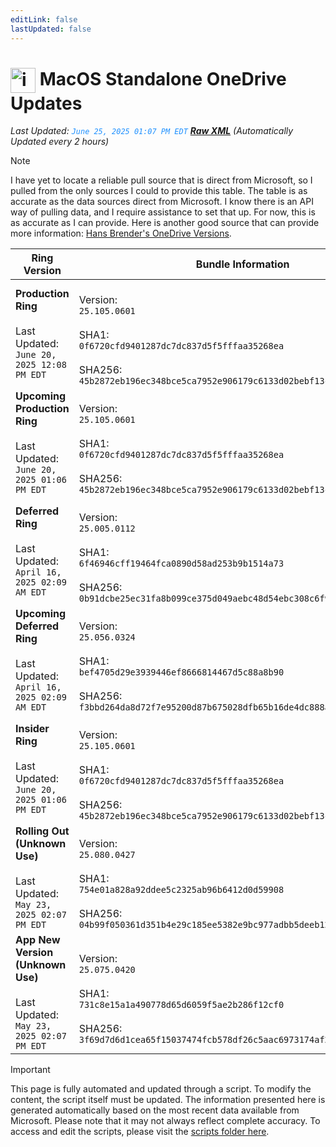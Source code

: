 ```yaml
---
editLink: false
lastUpdated: false
---
```

# <img src="/images/OneDrive_512x512x32.png" alt="image" width="40" style="vertical-align: middle; display: inline-block;" /> MacOS Standalone OneDrive Updates

<span class="extra-small">_Last Updated: <code style="color : dodgerblue">June 25, 2025 01:07 PM EDT</code> [**_Raw XML_**](https://github.com/cocopuff2u/MOFA/blob/main/latest_raw_files/macos_standalone_onedrive_all.xml)
 (Automatically Updated every 2 hours)_</span>

> [!NOTE]
> I have yet to locate a reliable pull source that is direct from Microsoft, so I pulled from the only sources I could to provide this table. The table is as accurate as the data sources direct from Microsoft. I know there is an API way of pulling data, and I require assistance to set that up. For now, this is as accurate as I can provide. Here is another good source that can provide more information: [Hans Brender's OneDrive Versions](https://hansbrender.com/all-onedrive-versions-mac/).

| Ring Version | Bundle Information  | Download |
|------|---------------------|--------------|
| **Production Ring** <br><br>Last Updated: <br> `June 20, 2025 12:08 PM EDT` | <br>Version: <br> `25.105.0601` <br><br> SHA1: <br>`0f6720cfd9401287dc7dc837d5f5fffaa35268ea`<br><br> SHA256:<br>`45b2872eb196ec348bce5ca7952e906179c6133d02bebf13c0b582c408644142` | [<img src='/images/OneDrive_512x512x32.png' alt='Download' width='60' style='vertical-align: middle;' />](https://oneclient.sfx.ms/Mac/Installers/25.105.0601.0002/universal/OneDrive.pkg) |
| **Upcoming Production Ring** <br><br>Last Updated: <br> `June 20, 2025 01:06 PM EDT` | <br>Version: <br> `25.105.0601` <br><br> SHA1: <br>`0f6720cfd9401287dc7dc837d5f5fffaa35268ea`<br><br> SHA256:<br>`45b2872eb196ec348bce5ca7952e906179c6133d02bebf13c0b582c408644142` | [<img src='/images/OneDrive_512x512x32.png' alt='Download' width='60' style='vertical-align: middle;' />](https://oneclient.sfx.ms/Mac/Installers/25.105.0601.0002/universal/OneDrive.pkg) |
| **Deferred Ring** <br><br>Last Updated: <br> `April 16, 2025 02:09 AM EDT` | <br>Version: <br> `25.005.0112` <br><br> SHA1: <br>`6f46946cff19464fca0890d58ad253b9b1514a73`<br><br> SHA256:<br>`0b91dcbe25ec31fa8b099ce375d049aebc48d54ebc308c6f9565a4a13ddafcc5` | [<img src='/images/OneDrive_512x512x32.png' alt='Download' width='60' style='vertical-align: middle;' />](https://go.microsoft.com/fwlink/?linkid=861009) |
| **Upcoming Deferred  Ring** <br><br>Last Updated: <br> `April 16, 2025 02:09 AM EDT` | <br>Version: <br> `25.056.0324` <br><br> SHA1: <br>`bef4705d29e3939446ef8666814467d5c88a8b90`<br><br> SHA256:<br>`f3bbd264da8d72f7e95200d87b675028dfb65b16de4dc888a421cb0a156eaa76` | [<img src='/images/OneDrive_512x512x32.png' alt='Download' width='60' style='vertical-align: middle;' />](https://go.microsoft.com/fwlink/?linkid=861010) |
| **Insider Ring** <br><br>Last Updated: <br> `June 20, 2025 01:06 PM EDT` | <br>Version: <br> `25.105.0601` <br><br> SHA1: <br>`0f6720cfd9401287dc7dc837d5f5fffaa35268ea`<br><br> SHA256:<br>`45b2872eb196ec348bce5ca7952e906179c6133d02bebf13c0b582c408644142` | [<img src='/images/OneDrive_512x512x32.png' alt='Download' width='60' style='vertical-align: middle;' />](https://oneclient.sfx.ms/Mac/Installers/25.105.0601.0002/universal/OneDrive.pkg) |
| **Rolling Out (Unknown Use)** <br><br>Last Updated: <br> `May 23, 2025 02:07 PM EDT` | <br>Version: <br> `25.080.0427` <br><br> SHA1: <br>`754e01a828a92ddee5c2325ab96b6412d0d59908`<br><br> SHA256:<br>`04b99f050361d351b4e29c185ee5382e9bc977adbb5deeb1209fbe5df2523aed` | [<img src='/images/OneDrive_512x512x32.png' alt='Download' width='60' style='vertical-align: middle;' />](https://go.microsoft.com/fwlink/?linkid=861011) |
| **App New Version (Unknown Use)** <br><br>Last Updated: <br> `May 23, 2025 02:07 PM EDT` | <br>Version: <br> `25.075.0420` <br><br> SHA1: <br>`731c8e15a1a490778d65d6059f5ae2b286f12cf0`<br><br> SHA256:<br>`3f69d7d6d1cea65f15037474fcb578df26c5aac6973174af2a8af555ca504a61` | [<img src='/images/OneDrive_512x512x32.png' alt='Download' width='60' style='vertical-align: middle;' />](https://go.microsoft.com/fwlink/?linkid=823060) |

> [!IMPORTANT]
> This page is fully automated and updated through a script. To modify the content, the script itself must be updated. The information presented here is generated automatically based on the most recent data available from Microsoft. Please note that it may not always reflect complete accuracy. To access and edit the scripts, please visit the [scripts folder here](https://github.com/cocopuff2u/MOFA_WEBSITE/tree/main/update_readme_scripts).
